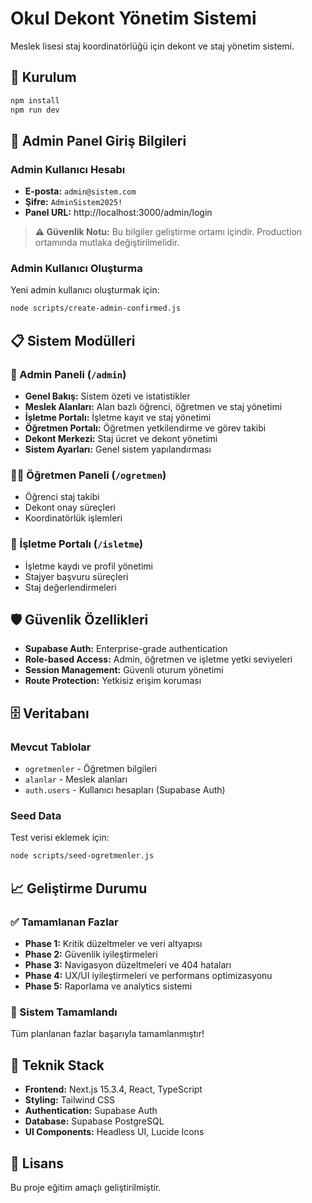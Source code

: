 # Okul Dekont Yönetim Sistemi

Meslek lisesi staj koordinatörlüğü için dekont ve staj yönetim sistemi.

## 🚀 Kurulum

```bash
npm install
npm run dev
```

## 🔐 Admin Panel Giriş Bilgileri

### Admin Kullanıcı Hesabı
- **E-posta:** `admin@sistem.com`
- **Şifre:** `AdminSistem2025!`
- **Panel URL:** http://localhost:3000/admin/login

> **⚠️ Güvenlik Notu:** Bu bilgiler geliştirme ortamı içindir. Production ortamında mutlaka değiştirilmelidir.

### Admin Kullanıcı Oluşturma
Yeni admin kullanıcı oluşturmak için:
```bash
node scripts/create-admin-confirmed.js
```

## 📋 Sistem Modülleri

### 🏫 Admin Paneli (`/admin`)
- **Genel Bakış:** Sistem özeti ve istatistikler
- **Meslek Alanları:** Alan bazlı öğrenci, öğretmen ve staj yönetimi
- **İşletme Portalı:** İşletme kayıt ve staj yönetimi
- **Öğretmen Portalı:** Öğretmen yetkilendirme ve görev takibi
- **Dekont Merkezi:** Staj ücret ve dekont yönetimi
- **Sistem Ayarları:** Genel sistem yapılandırması

### 👨‍🏫 Öğretmen Paneli (`/ogretmen`)
- Öğrenci staj takibi
- Dekont onay süreçleri
- Koordinatörlük işlemleri

### 🏢 İşletme Portalı (`/isletme`)
- İşletme kaydı ve profil yönetimi
- Stajyer başvuru süreçleri
- Staj değerlendirmeleri

## 🛡️ Güvenlik Özellikleri

- **Supabase Auth:** Enterprise-grade authentication
- **Role-based Access:** Admin, öğretmen ve işletme yetki seviyeleri
- **Session Management:** Güvenli oturum yönetimi
- **Route Protection:** Yetkisiz erişim koruması

## 🗄️ Veritabanı

### Mevcut Tablolar
- `ogretmenler` - Öğretmen bilgileri
- `alanlar` - Meslek alanları
- `auth.users` - Kullanıcı hesapları (Supabase Auth)

### Seed Data
Test verisi eklemek için:
```bash
node scripts/seed-ogretmenler.js
```

## 📈 Geliştirme Durumu

### ✅ Tamamlanan Fazlar
- **Phase 1:** Kritik düzeltmeler ve veri altyapısı
- **Phase 2:** Güvenlik iyileştirmeleri
- **Phase 3:** Navigasyon düzeltmeleri ve 404 hataları
- **Phase 4:** UX/UI iyileştirmeleri ve performans optimizasyonu
- **Phase 5:** Raporlama ve analytics sistemi

### 🎯 Sistem Tamamlandı
Tüm planlanan fazlar başarıyla tamamlanmıştır!

## 🔧 Teknik Stack

- **Frontend:** Next.js 15.3.4, React, TypeScript
- **Styling:** Tailwind CSS
- **Authentication:** Supabase Auth
- **Database:** Supabase PostgreSQL
- **UI Components:** Headless UI, Lucide Icons

## 📝 Lisans

Bu proje eğitim amaçlı geliştirilmiştir.